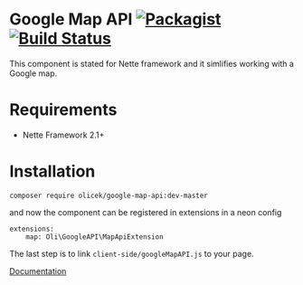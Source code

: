 Google Map API [![Packagist](https://img.shields.io/packagist/dt/olicek/google-map-api.svg)](https://packagist.org/packages/olicek/google-map-api/stats) [![Build Status](https://travis-ci.org/Olicek/GoogleMapAPI.svg?branch=master)](https://travis-ci.org/Olicek/GoogleMapAPI)
=========
This component is stated for Nette framework and it simlifies working with a Google map.

Requirements
============
* Nette Framework 2.1+

Installation
============

	composer require olicek/google-map-api:dev-master

and now the component can be registered in extensions in a neon config

```
extensions:
    map: Oli\GoogleAPI\MapApiExtension
```
    	
The last step is to link `client-side/googleMapAPI.js` to your page.

[Documentation](https://github.com/Olicek/GoogleMapAPI/blob/master/docs/en)
